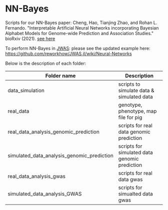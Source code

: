 # NN-Bayes
Scripts for our NN-Bayes paper:
Cheng, Hao, Tianjing Zhao, and Rohan L. Fernando. "Interpretable Artificial Neural Networks incorporating Bayesian Alphabet Models for Genome-wide Prediction and Association Studies." bioRxiv (2021). [see here](https://www.biorxiv.org/content/10.1101/2021.04.07.438762v1?rss=1)


To perform NN-Bayes in [JWAS](https://github.com/reworkhow/JWAS.jl/tree/master/src/1.JWAS/src): please see the updated example here: https://github.com/reworkhow/JWAS.jl/wiki/Neural-Networks


Below is the description of each folder:

| Folder name      | Description |
| ----------- | ----------- |
| data_simulation      | scripts to simulate data & simulated data      |
| real_data   | genotype, phenotype, map file for pig        |
| real_data_analysis_genomic_prediction | scripts for real data genomic prediction |
|simulated_data_analysis_genomic_prediction | scripts for simulated data genomic prediction|
|real_data_analysis_gwas| scripts for real data gwas|
|simulated_data_analysis_GWAS| scripts for simualted data gwas|
